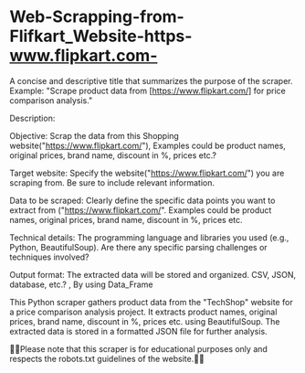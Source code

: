 # Web-Scrapping-from-Flifkart_Website-https-www.flipkart.com-
A concise and descriptive title that summarizes the purpose of the scraper. Example: "Scrape product data from [https://www.flipkart.com/] for price comparison analysis."

Description:

Objective: Scrap the data from this Shopping website("https://www.flipkart.com/"), Examples could be product names, original prices, 
            brand name, discount in %, prices etc.?

Target website: Specify the website("https://www.flipkart.com/") you are scraping from. Be sure to include relevant information.

Data to be scraped: Clearly define the specific data points you want to extract from ("https://www.flipkart.com/". Examples could be 
                     product names, original prices, brand name, discount in %, prices etc.

Technical details: The programming language and libraries you used (e.g., Python, BeautifulSoup). Are there any specific parsing 
                    challenges or techniques involved?

Output format: The extracted data will be stored and organized. CSV, JSON, database, etc.? , By using Data_Frame


This Python scraper gathers product data from the "TechShop" website for a price comparison analysis project. It extracts product names, original prices, brand name, discount in %, prices etc. using BeautifulSoup. The extracted data is stored in a formatted JSON file for further analysis. 



🔴🔴Please note that this scraper is for educational purposes only and respects the robots.txt guidelines of the website.🔴🔴
